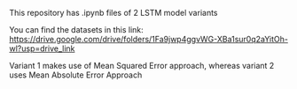 This repository has .ipynb files of 2 LSTM model variants

You can find the datasets in this link: https://drive.google.com/drive/folders/1Fa9jwp4ggvWG-XBa1sur0q2aYitOh-wl?usp=drive_link

Variant 1 makes use of Mean Squared Error approach, whereas variant 2 uses Mean Absolute Error Approach
